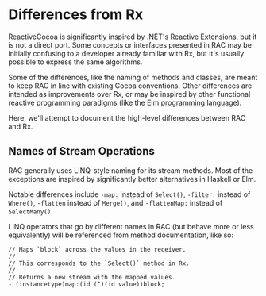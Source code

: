 # Differences from Rx

ReactiveCocoa is significantly inspired by .NET's [Reactive
Extensions](http://msdn.microsoft.com/en-us/data/gg577609.aspx), but it is not
a direct port. Some concepts or interfaces presented in RAC may be initially
confusing to a developer already familiar with Rx, but it's usually possible to
express the same algorithms.

Some of the differences, like the naming of methods and classes, are meant to
keep RAC in line with existing Cocoa conventions. Other differences are intended
as improvements over Rx, or may be inspired by other functional reactive
programming paradigms (like the [Elm programming
language](http://elm-lang.org)).

Here, we'll attempt to document the high-level differences between RAC and Rx.

## Names of Stream Operations

RAC generally uses LINQ-style naming for its stream methods. Most of the
exceptions are inspired by significantly better alternatives in Haskell or Elm.

Notable differences include `-map:` instead of `Select()`, `-filter:` instead of
`Where()`, `-flatten` instead of `Merge()`, and `-flattenMap:` instead of
`SelectMany()`.

LINQ operators that go by different names in RAC (but behave more or less
equivalently) will be referenced from method documentation, like so:

```objc
// Maps `block` across the values in the receiver.
//
// This corresponds to the `Select()` method in Rx.
//
// Returns a new stream with the mapped values.
- (instancetype)map:(id (^)(id value))block;
```
